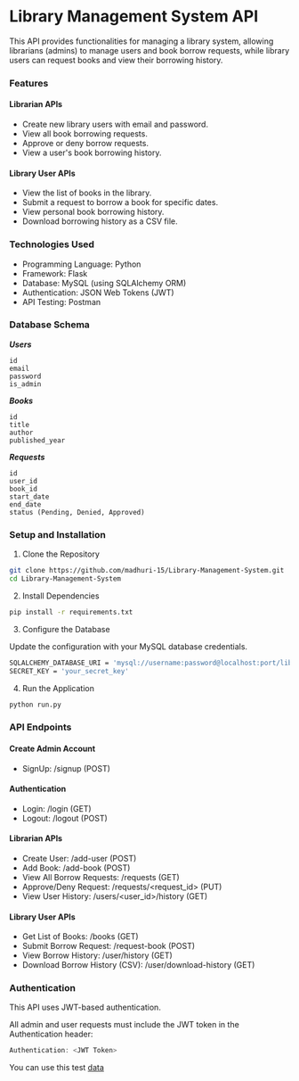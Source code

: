 
# Library Management System API

This API provides functionalities for managing a library system, allowing librarians (admins) to manage users and book borrow requests, while library users can request books and view their borrowing history.

### Features
#### Librarian APIs
- Create new library users with email and password.
- View all book borrowing requests.
- Approve or deny borrow requests.
- View a user's book borrowing history.

#### Library User APIs
- View the list of books in the library.
- Submit a request to borrow a book for specific dates.
- View personal book borrowing history.
- Download borrowing history as a CSV file.

### Technologies Used
- Programming Language: Python
- Framework: Flask
- Database: MySQL (using SQLAlchemy ORM)
- Authentication: JSON Web Tokens (JWT)
- API Testing: Postman

### Database Schema
***Users***
```
id        
email
password
is_admin
```
***Books***
```
id
title
author
published_year
```
***Requests***
```
id
user_id
book_id
start_date
end_date
status (Pending, Denied, Approved)
```

### Setup and Installation
1. Clone the Repository

```bash
git clone https://github.com/madhuri-15/Library-Management-System.git
cd Library-Management-System
```

2. Install Dependencies
```bash
pip install -r requirements.txt
```

3. Configure the Database

Update the configuration with your MySQL database credentials.
```bash
SQLALCHEMY_DATABASE_URI = 'mysql://username:password@localhost:port/library_db'
SECRET_KEY = 'your_secret_key'
```
4. Run the Application
```bash
python run.py
```

### API Endpoints
#### Create Admin Account
- SignUp: /signup (POST)

#### Authentication
- Login: /login (GET)
- Logout: /logout (POST)

#### Librarian APIs
- Create User: /add-user (POST)
- Add Book: /add-book (POST)
- View All Borrow Requests: /requests (GET)
- Approve/Deny Request: /requests/<request_id> (PUT)
- View User History: /users/<user_id>/history (GET)

#### Library User APIs
- Get List of Books: /books (GET)
- Submit Borrow Request: /request-book (POST)
- View Borrow History: /user/history (GET)
- Download Borrow History (CSV): /user/download-history (GET)

### Authentication
This API uses JWT-based authentication.

All admin and user requests must include the JWT token in the Authentication header:

```javascript
Authentication: <JWT Token>
```
You can use this test [data](https://github.com/madhuri-15/Library-Management-System/blob/main/data.txt)

